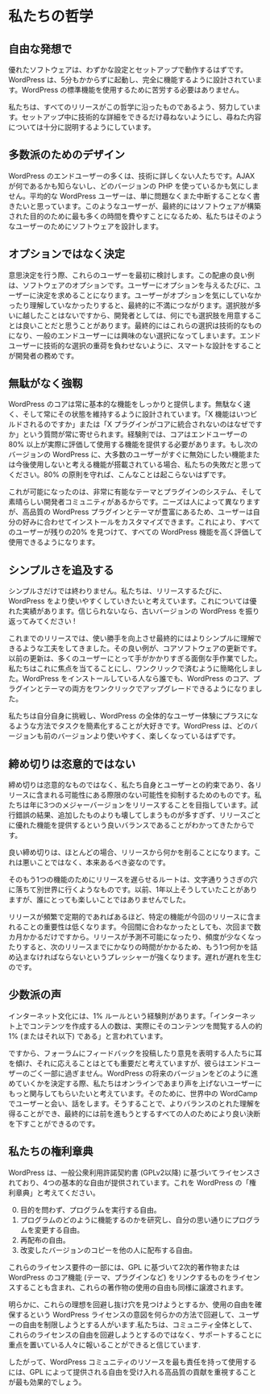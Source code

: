 <!--
# Our Philosophies
-->

# 私たちの哲学

<!--
## Out of the Box
-->

## 自由な発想で

<!--
Great software should work with little configuration and setup. WordPress is designed to get you up and running and fully functional in no longer than five minutes. You shouldn't have to battle to use the standard functionality of WordPress.
-->

優れたソフトウェアは、わずかな設定とセットアップで動作するはずです。WordPress は、5分もかからずに起動し、完全に機能するように設計されています。WordPress の標準機能を使用するために苦労する必要はありません。

<!--
We work hard to make sure that every release is in keeping with this philosophy. We ask for as few technical details as possible during the setup process, as well as providing full explanations of anything we do ask.
-->

私たちは、すべてのリリースがこの哲学に沿ったものであるよう、努力しています。セットアップ中に技術的な詳細をできるだけ尋ねないようにし、尋ねた内容については十分に説明するようにしています。

<!--
## Design for the Majority
-->

## 多数派のためのデザイン

<!--
Many end users of WordPress are non-technically minded. They don't know what AJAX is, nor do they care about which version of PHP they are using. The average WordPress user simply wants to be able to write without problems or interruption. These are the users that we design the software for, as they are ultimately the ones who are going to spend the most time using it for what it was built for.
-->

WordPress のエンドユーザーの多くは、技術に詳しくない人たちです。AJAX が何であるかも知らないし、どのバージョンの PHP を使っているかも気にしません。平均的な WordPress ユーザーは、単に問題なくまた中断することなく書きたいと思っています。このようなユーザーが、最終的にはソフトウェアが構築された目的のために最も多くの時間を費やすことになるため、私たちはそのようなユーザーのためにソフトウェアを設計します。

<!--
## Decisions not Options
-->

## オプションではなく決定

<!--
When making decisions, these are the users we consider first. A great example of this consideration is software options. Every time you give a user an option, you are asking them to make a decision. When a user doesn't care or understand the option, this ultimately leads to frustration. As developers, we sometimes feel that providing options for everything is a good thing, you can never have too many choices, right? Ultimately these choices end up being technical ones, choices that the average end user has no interest in. It's our duty as developers to make smart design decisions, and avoid putting the weight of technical choices on our end users.
-->

意思決定を行う際、これらのユーザーを最初に検討します。この配慮の良い例は、ソフトウェアのオプションです。ユーザーにオプションを与えるたびに、ユーザーに決定を求めることになります。ユーザーがオプションを気にしていなかったり理解していなかったりすると、最終的に不満につながります。選択肢が多いに越したことはないですから、開発者としては、何にでも選択肢を用意することは良いことだと思うことがあります。最終的にはこれらの選択は技術的なものになり、一般のエンドユーザーには興味のない選択になってしまいます。エンドユーザーに技術的な選択の重荷を負わせないように、スマートな設計をすることが開発者の務めです。

<!--
## Clean, Lean, and Mean
-->

## 無駄がなく強靱

<!--
The core of WordPress will always provide a solid array of basic features. It's designed to be lean and fast, and will always stay that way. We are constantly asked "when will X feature be built" or "why isn't X plugin integrated into the core". The rule of thumb is that the core should provide features that 80% or more of end users will actually appreciate and use. If the next version of WordPress comes with a feature that the majority of users immediately want to turn off, or think they'll never use, then we've blown it. If we stick to the 80% principle, then this should never happen.
-->

WordPress のコアは常に基本的な機能をしっかりと提供します。無駄なく速く、そして常にその状態を維持するように設計されています。「X 機能はいつビルドされるのですか」または「X プラグインがコアに統合されないのはなぜですか」という質問が常に寄せられます。経験則では、コアはエンドユーザーの80% 以上が実際に評価して使用する機能を提供する必要があります。もし次のバージョンの WordPress に、大多数のユーザーがすぐに無効にしたい機能または今後使用しないと考える機能が搭載されている場合、私たちの失敗だと思ってください。80% の原則を守れば、こんなことは起こらないはずです。

<!--
We are able to do this because we have a very capable theme and plugin system, and a fantastic developer community. Different people have different needs, and having the sheer number of quality WordPress plugins and themes allows users to customize their installations to their taste. That should allow all users to find the remaining 20% and make all WordPress features those they appreciate and use.
-->

これが可能になったのは、非常に有能なテーマとプラグインのシステム、そして素晴らしい開発者コミュニティがあるからです。ニーズは人によって異なりますが、高品質の WordPress プラグインとテーマが豊富にあるため、ユーザーは自分の好みに合わせてインストールをカスタマイズできます。これにより、すべてのユーザーが残りの20% を見つけて、すべての WordPress 機能を高く評価して使用できるようになります。

<!--
## Striving for Simplicity
-->

## シンプルさを追及する

<!--
We're never done with simplicity. We want to make WordPress easier to use with every single release. We've got a good track record of this; if you don't believe us, then just take a look back at some older versions of WordPress!
-->

シンプルさだけでは終わりません。私たちは、リリースするたびに、WordPress をより使いやすくしていきたいと考えています。これについては優れた実績があります。信じられないなら、古いバージョンの WordPress を振り返ってみてください !

<!--
In past releases, we've taken major steps to improve ease of use and ultimately make things simpler to understand. One great example of this is core software updates. Updating used to be a painful, manual task that was too tricky for a lot of our users. We decided to focus on this, and simplified it down to a single click. Now anyone with a WordPress install can perform one click upgrades on both the core of WordPress, and plugins and themes.
-->

これまでのリリースでは、使い勝手を向上させ最終的にはよりシンプルに理解できるような工夫をしてきました。その良い例が、コアソフトウェアの更新です。以前の更新は、多くのユーザーにとって手がかかりすぎる面倒な手作業でした。私たちはこれに焦点を当てることにし、ワンクリックで済むように簡略化しました。WordPress をインストールしている人なら誰でも、WordPress のコア、プラグインとテーマの両方をワンクリックでアップグレードできるようになりました。

<!--
We love to challenge ourselves and simplify tasks in ways that are positive for the overall WordPress user experience. Every version of WordPress should be easier and more enjoyable to use than the last.
-->

私たちは自分自身に挑戦し、WordPress の全体的なユーザー体験にプラスになるような方法でタスクを簡素化することが大好きです。WordPress は、どのバージョンも前のバージョンより使いやすく、楽しくなっているはずです。

<!--## Deadlines Are Not Arbitrary-->

## 締め切りは恣意的ではない

<!--
Deadlines are not arbitrary, they're a promise we make to ourselves and our users that helps us rein in the endless possibilities of things that could be a part of every release. We aspire to release three major versions a year because, through trial and error, we've found that to be a good balance between getting cool stuff in each release, but not too much that we end up breaking more than we add.
-->

締め切りは恣意的なものではなく、私たち自身とユーザーとの約束であり、各リリースに含まれる可能性にある際限のない可能性を抑制するためのものです。私たちは年に3つのメジャーバージョンをリリースすることを目指しています。試行錯誤の結果、追加したものよりも壊してしまうものが多すぎず、リリースごとに優れた機能を提供するという良いバランスであることがわかってきたからです。

<!--
Good deadlines almost always make you trim something from a release. This is not a bad thing, it's what they're supposed to do.
-->

良い締め切りは、ほとんどの場合、リリースから何かを削ることになります。これは悪いことではなく、本来あるべき姿なのです。

<!--
The route of delaying a release for that one-more-feature is, literally, a rabbit hole. We did that for over a year once, and it wasn't pleasant for anybody.
-->

そのもう1つの機能のためにリリースを遅らせるルートは、文字通りうさぎの穴に落ちて別世界に行くようなものです。以前、1年以上そうしていたことがありますが、誰にとっても楽しいことではありませんでした。

<!--
The more frequent and regular releases are, the less important it is for any particular feature to be in this release. If it doesn't make it for this one, it'll just be a few months before the next one. When releases become unpredictable or few and far between, there's more pressure to try and squeeze in that one more thing because it's going to be so long before the next one. Delay begets delay.
-->

リリースが頻繁で定期的であればあるほど、特定の機能が今回のリリースに含まれることの重要性は低くなります。今回間に合わなかったとしても、次回まで数カ月かかるだけですから。リリースが予測不可能になったり、頻度が少なくなったりすると、次のリリースまでにかなりの時間がかかるため、もう1つ何かを詰め込まなければならないというプレッシャーが強くなります。遅れが遅れを生むのです。

<!--
## The Vocal Minority
-->

## 少数派の声

<!--
There's a good rule of thumb within internet culture called the 1% rule. It states that "the number of people who create content on the internet represents approximately 1% (or less) of the people actually viewing that content".
-->

インターネット文化には、1% ルールという経験則があります。「インターネット上でコンテンツを作成する人の数は、実際にそのコンテンツを閲覧する人の約1% (またはそれ以下) である」と言われています。

<!--
So while we consider it really important to listen and respond to those who post feedback and voice their opinions on forums, they only represent a tiny fraction of our end users. When making decisions on how to move forward with future versions of WordPress, we look to engage more of those users who are not so vocal online. We do this by meeting and talking to users at WordCamps across the globe. This gives us a better balance of understanding, and ultimately allows us to make better decisions for everyone moving forward.
-->

ですから、フォーラムにフィードバックを投稿したり意見を表明する人たちに耳を傾け、それに応えることはとても重要だと考えていますが、彼らはエンドユーザーのごく一部に過ぎません。WordPress の将来のバージョンをどのように進めていくかを決定する際、私たちはオンラインであまり声を上げないユーザーにもっと関与してもらいたいと考えています。そのために、世界中の WordCamp でユーザーと会い、話をします。そうすることで、よりバランスのとれた理解を得ることができ、最終的には前を進もうとするすべての人のためにより良い決断を下すことができるのです。

<!--
## Our Bill of Rights
-->

## 私たちの権利章典

<!--
WordPress is licensed under the General Public License (GPLv2 or later) which provides four core freedoms, consider this as the WordPress "bill of rights":
-->

WordPress は、一般公衆利用許諾契約書 (GPLv2以降) に基づいてライセンスされており、4つの基本的な自由が提供されています。これを WordPress の「権利章典」と考えてください。

<!--
0.  The freedom to run the program, for any purpose.
1.  The freedom to study how the program works, and change it to make it do what you wish.
2.  The freedom to redistribute.
3.  The freedom to distribute copies of your modified versions to others.
-->

0.  目的を問わず、プログラムを実行する自由。
1.  プログラムのどのように機能するのかを研究し、自分の思い通りにプログラムを変更する自由。
2.  再配布の自由。
3.  改変したバージョンのコピーを他の人に配布する自由。

<!--
Part of those licensing requirements include licensing derivative works or things that link core WordPress functions (like themes, plugins, etc.) under the GPL as well, thereby passing on the freedom of use for these works as well.
-->

これらのライセンス要件の一部には、GPL に基づいて2次的著作物または WordPress のコア機能 (テーマ、プラグインなど) をリンクするものをライセンスすることも含まれ、これらの著作物の使用の自由も同様に譲渡されます。

<!--
Obviously there are those who will try to get around these ideals, and restrict the freedom of their users by trying to find loopholes or somehow circumvent the intention of the WordPress licensing, which is to ensure freedom of use. We believe that the community, as a whole, will reward those who focus on supporting these licensing freedoms instead of trying to avoid them.
-->

明らかに、これらの理想を回避し抜け穴を見つけようとするか、使用の自由を確保するという WordPress ライセンスの意図を何らかの方法で回避して、ユーザーの自由を制限しようとする人がいます.私たちは、コミュニティ全体として、これらのライセンスの自由を回避しようとするのではなく、サポートすることに重点を置いている人々に報いることができると信じています.

<!--
The most responsible use of WordPress community resources would therefore be put to best use by emphasizing high quality contributions that embrace the freedoms provided by the GPL.
-->

したがって、WordPress コミュニティのリソースを最も責任を持って使用するには、GPL によって提供される自由を受け入れる高品質の貢献を重視することが最も効果的でしょう。
